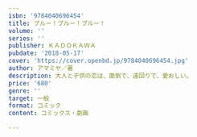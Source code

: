 ```yaml
---
isbn: '9784040696454'
title: ブルー！ブルー！ブルー！
volume: ''
series: ''
publisher: ＫＡＤＯＫＡＷＡ
pubdate: '2018-05-17'
cover: 'https://cover.openbd.jp/9784040696454.jpg'
author: アマミヤ／著
description: 大人と子供の恋は、面倒で、遠回りで、愛おしい。
price: '680'
genre: ''
target: 一般
format: コミック
content: コミックス・劇画

---
```

